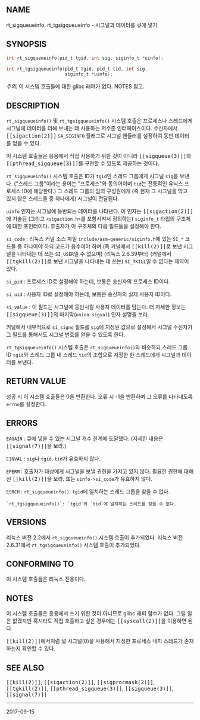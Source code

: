 ## NAME

rt_sigqueueinfo, rt_tgsigqueueinfo - 시그널과 데이터를 큐에 넣기

## SYNOPSIS

```c
int rt_sigqueueinfo(pid_t tgid, int sig, siginfo_t *uinfo);

int rt_tgsigqueueinfo(pid_t tgid, pid_t tid, int sig,
                      siginfo_t *uinfo);
```

*주의*: 이 시스템 호출들에 대한 glibc 래퍼가 없다. NOTES 참고.

## DESCRIPTION

`rt_sigqueueinfo()` 및 `rt_tgsigqueueinfo()` 시스템 호출은 프로세스나 스레드에게 시그널에 데이터를 더해 보내는 데 사용하는 저수준 인터페이스이다. 수신자에서 <tt>[[sigaction(2)]]</tt> `SA_SIGINFO` 플래그로 시그널 핸들러를 설정하여 동반 데이터를 얻을 수 있다.

이 시스템 호출들은 응용에서 직접 사용하기 위한 것이 아니라 <tt>[[sigqueue(3)]]</tt>와 <tt>[[pthread_sigqueue(3)]]</tt>를 구현할 수 있도록 제공하는 것이다.

`rt_sigqueueinfo()` 시스템 호출은 ID가 `tgid`인 스레드 그룹에게 시그널 `sig`를 보낸다. ("스레드 그룹"이라는 용어는 "프로세스"와 동의어이며 `tid`는 전통적인 유닉스 프로세스 ID에 해당한다.) 그 스레드 그룹의 임의 구성원에게 (즉 현재 그 시그널을 막고 있지 않은 스레드들 중 하나에게) 시그널이 전달된다.

`uinfo` 인자는 시그널에 동반되는 데이터를 나타낸다. 이 인자는 <tt>[[sigaction(2)]]</tt>에 기술된 (그리고 `<sigaction.h>`를 포함시켜서 정의하는) `siginfo_t` 타입의 구조체에 대한 포인터이다. 호출자가 이 구조체의 다음 필드들을 설정해야 한다.

`si_code`
:   리눅스 커널 소스 파일 `include/asm-generic/siginfo.h`에 있는 `SI_*` 코드들 중 하나여야 하되 코드가 음수여야 하며 (즉 커널에서 <tt>[[kill(2)]]</tt>로 보낸 시그널을 나타내는 데 쓰는 `SI_USER`일 수 없으며) (리눅스 2.6.39부터) (커널에서 <tt>[[tgkill(2)]]</tt>로 보낸 시그널을 나타내는 데 쓰는) `SI_TKILL`일 수 없다는 제약이 있다.

`si_pid`
:   프로세스 ID로 설정해야 하는데, 보통은 송신자의 프로세스 ID이다.

`si_uid`
:   사용자 ID로 설정해야 하는데, 보통은 송신자의 실제 사용자 ID이다.

`si_value`
:   이 필드는 시그널에 동반시킬 사용자 데이터를 담는다. 더 자세한 정보는 <tt>[[sigqueue(3)]]</tt>의 마지막(`union sigval`) 인자 설명을 보라.

커널에서 내부적으로 `si_signo` 필드를 `sig`에 지정된 값으로 설정해서 시그널 수신자가 그 필드를 통해서도 시그널 번호를 얻을 수 있도록 한다.

`rt_tgsigqueueinfo()` 시스템 호출은 `rt_sigqueueinfo()`와 비슷하되 스레드 그룹 ID `tgid`와 스레드 그룹 내 스레드 `tid`의 조합으로 지정한 한 스레드에게 시그널과 데이터를 보낸다.

## RETURN VALUE

성공 시 이 시스템 호출들은 0을 반환한다. 오류 시 -1을 반환하며 그 오류를 나타내도록 `errno`를 설정한다.

## ERRORS

`EAGAIN`
:   큐에 넣을 수 있는 시그널 개수 한계에 도달했다. (자세한 내용은 <tt>[[signal(7)]]</tt>을 보라.)

`EINVAL`
:   `sig`나 `tgid`, `tid`가 유효하지 않다.

`EPERM`
:   호출자가 대상에게 시그널을 보낼 권한을 가지고 있지 않다. 필요한 권한에 대해선 <tt>[[kill(2)]]</tt>을 보라. 또는 `uinfo->si_code`가 유효하지 않다.

`ESRCH`
:   `rt_sigqueueinfo()`: `tgid`에 일치하는 스레드 그룹을 찾을 수 없다.

    `rt_tgsigqueueinfo()`: `tgid`와 `tid`에 일치하는 스레드를 찾을 수 없다.

## VERSIONS

리눅스 버전 2.2에서 `rt_sigqueueinfo()` 시스템 호출이 추가되었다. 리눅스 버전 2.6.31에서 `rt_tgsigqueueinfo()` 시스템 호출이 추가되었다.

## CONFORMING TO

이 시스템 호출들은 리눅스 전용이다.

## NOTES

이 시스템 호출들은 응용에서 쓰기 위한 것이 아니므로 glibc 래퍼 함수가 없다. 그럴 일은 없겠지만 혹시라도 직접 호출하고 싶은 경우에는 <tt>[[syscall(2)]]</tt>을 이용하면 된다.

<tt>[[kill(2)]]</tt>에서처럼 널 시그널(0)을 사용해서 지정한 프로세스 내지 스레드가 존재하는지 확인할 수 있다.

## SEE ALSO

<tt>[[kill(2)]]</tt>, <tt>[[sigaction(2)]]</tt>, <tt>[[sigprocmask(2)]]</tt>, <tt>[[tgkill(2)]]</tt>, <tt>[[pthread_sigqueue(3)]]</tt>, <tt>[[sigqueue(3)]]</tt>, <tt>[[signal(7)]]</tt>

----

2017-09-15
